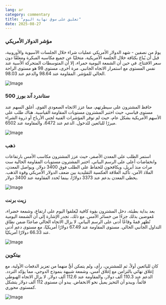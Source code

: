 ```yaml
---
lang: ar
category: commentary
title: "تعليق على سوق نهاية اليوم"
date: 2025-08-27
---
```


### مؤشر الدولار الأمريكي

يومٌ من نصفين - شهد الدولار الأمريكي عمليات شراء خلال الجلسات الآسيوية والأوروبية، قبل أن يُباع بكثافة خلال الجلسة الأمريكية، متخليًا عن جميع مكاسبه المبكرة ومغلقًا دون سعر الافتتاح. في حين أن الشمعة اليومية حمراء، إلا أن المتوسطات المتحركة الأسية عند نفس المستوى مع استمرار الاتجاه الجانبي. مرة أخرى، مستوى 98 هو مستوى الراحة الحالي للمؤشر. المقاومة عند 98.64 والدعم عند 98.03.

![Image](https://markleighedu.github.io/img/Aug-2025/27-Aug-2025/usdindex.jpg)

### ستاندرد آند بورز 500

حافظ المشترون على سيطرتهم، مما عزز الاتجاه الصعودي القوي. أغلق السهم عند مستوى قياسي، حيث اختبر المشترون مستويات المقاومة القياسية. هناك طلب على الأسهم الأمريكية بشكل عام، حيث لم توفر المؤشرات الفنية لجني الأرباح أو ذروة الشراء مبررًا للبائعين للدخول. الدعم عند 6472، والمقاومة عند 6502.

![Image](https://markleighedu.github.io/img/Aug-2025/27-Aug-2025/sp500.jpg)

### ذهب

استمر الطلب على المعدن الأصفر، حيث عزز المشترون مكاسب الأمس بارتفاعات وانخفاضات أعلى على الرسم البياني. اختبر المشترون مستويات المقاومة الحالية ست مرات منذ أبريل، ويكافحون للحفاظ على الطلب فوق 3400 دولار. ويواصل المعدن، الملاذ الآمن، تأكيد العلاقة العكسية التقليدية بين ضعف الدولار الأمريكي وقوة الذهب. يحظى المعدن بدعم عند 3373 دولارًا، بينما تُحدد المقاومة عند 3400 دولار.

![Image](https://markleighedu.github.io/img/Aug-2025/27-Aug-2025/gold.jpg)

### زيت برنت

بعد بداية بطيئة، دخل المشترون بقوة كافية ليُغلقوا اليوم على ارتفاع، وشمعة خضراء، مُعوضين بذلك جزءًا من خسائر الأمس. مع ذلك، تجدر الإشارة إلى أن الشمعة اليومية تُظهر قمةً وقاعًا أدنى على الرسم البياني. لا يزال الاتجاه الحالي صاعدًا ضمن نطاق التداول الجانبي الحالي. مستوى المقاومة عند 67.49 دولارًا أمريكيًا، مع مستوى دعم أدنى عند 66.33 دولارًا أمريكيًا.

![Image](https://markleighedu.github.io/img/Aug-2025/27-Aug-2025/brentoil.jpg)

### بيتكوين

كان للبائعين أولاً، ثم للمشترين، رأي، ولم يتمكن أيٌّ منهما من تعزيز الدفعات الأولية، مع إغلاق نهائي بالتزامن مع إغلاق أمس، وشمعة شبيهة بنموذج الدوجي، مما يؤكد التردد. الدعم عند 110.3 ألف دولار، والمقاومة عند 112.6 ألف دولار. لا يزال الاتجاه الهبوطي قائماً، ويبدو أن التحيز يميل نحو الانخفاض. يبدو أن مستوى 112 ألف دولار يتشكل كمستوى محوري.

![Image](https://markleighedu.github.io/img/Aug-2025/27-Aug-2025/bitcoin.jpg)

